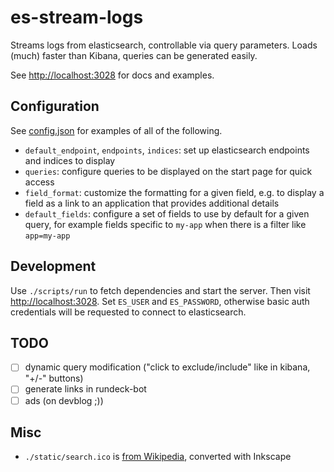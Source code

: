 # es-stream-logs

Streams logs from elasticsearch, controllable via query parameters.
Loads (much) faster than Kibana, queries can be generated easily.

See <http://localhost:3028> for docs and examples.

## Configuration

See [config.json](./config.json) for examples of all of the following.

- `default_endpoint`, `endpoints`, `indices`: set up elasticsearch
    endpoints and indices to display
- `queries`: configure queries to be displayed on the start page for
    quick access
- `field_format`: customize the formatting for a given field, e.g. to
    display a field as a link to an application that provides additional
    details
- `default_fields`: configure a set of fields to use by default for a
    given query, for example fields specific to `my-app` when there is a
    filter like `app=my-app`

## Development

Use `./scripts/run` to fetch dependencies and start the server.  Then
visit <http://localhost:3028>.  Set `ES_USER` and `ES_PASSWORD`,
otherwise basic auth credentials will be requested to connect to
elasticsearch.

## TODO

- [ ] dynamic query modification ("click to exclude/include" like in kibana, "+/-" buttons)
- [ ] generate links in rundeck-bot
- [ ] ads (on devblog ;))

## Misc

- `./static/search.ico` is [from Wikipedia](https://commons.wikimedia.org/w/skins/Vector/images/search.svg), converted with Inkscape
